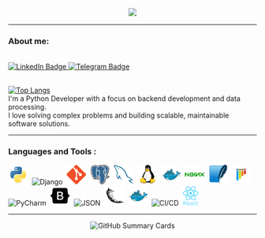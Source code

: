 <div id="header" align="center">
  <img src="https://media.giphy.com/media/DnLr7nYCVRFvO/giphy.gif" width="500"/>
</div>


---

### About me:

<img src="https://komarev.com/ghpvc/?username=4erdenko&style=flat-square&color=blue" alt=""/>
<div id="badges">
  <a href="https://www.linkedin.com/in/valentin-kharenko/">
    <img src="https://img.shields.io/badge/LinkedIn-blue?style=for-the-badge&logo=linkedin&logoColor=white" alt="LinkedIn Badge"/>
  </a>
  <a href="https://t.me/Landmesser_A">
    <img src="https://img.shields.io/badge/Telegram-white?style=for-the-badge&logo=telegram&logoColor=black" alt="Telegram Badge"/>
  </a>
</div>

<br>

[![Top Langs](https://github-readme-stats.vercel.app/api/top-langs/?username=4erdenko&layout=compact&theme=vision-friendly-dark)](https://github.com/anuraghazra/github-readme-stats)  
I'm a Python Developer with a focus on backend development and data processing.  
I love solving complex problems and building scalable, maintainable software solutions.

---

### Languages and Tools :

<div>
  <img src="https://github.com/devicons/devicon/blob/master/icons/python/python-original.svg" title="Python" alt="Python" width="40" height="40"/>&nbsp;
  <img src="https://www.svgrepo.com/show/353656/django.svg" title="Django" alt="Django" width="40" height="40"/>&nbsp;
  <img src="https://github.com/devicons/devicon/blob/master/icons/git/git-original.svg" title="Git" alt="Git" width="40" height="40"/>&nbsp;
  <img src="https://github.com/devicons/devicon/blob/master/icons/postgresql/postgresql-original.svg" title="PostgreSQL" alt="PostgreSQL" width="40" height="40"/>&nbsp;
  <img src="https://github.com/devicons/devicon/blob/master/icons/mysql/mysql-original.svg" title="MySQL" alt="MySQL" width="40" height="40"/>&nbsp;
  <img src="https://github.com/devicons/devicon/blob/master/icons/linux/linux-original.svg" title="Linux" alt="Linux" width="40" height="40"/>&nbsp;
  <img src="https://github.com/devicons/devicon/blob/master/icons/docker/docker-original.svg" title="Docker" alt="Docker" width="40" height="40"/>&nbsp;
  <img src="https://github.com/devicons/devicon/blob/master/icons/nginx/nginx-original.svg" title="Nginx" alt="Nginx" width="40" height="40"/>&nbsp;
  <img src="https://github.com/devicons/devicon/blob/master/icons/sqlite/sqlite-original.svg" title="SQLite" alt="SQLite" width="40" height="40"/>&nbsp;
  <img src="https://github.com/devicons/devicon/blob/master/icons/pytest/pytest-original.svg" title="pytest" alt="pytest" width="40" height="40"/>&nbsp;
  <img src="https://upload.wikimedia.org/wikipedia/commons/1/1d/PyCharm_Icon.svg" title="PyCharm" alt="PyCharm" width="40" height="40"/>&nbsp;
  <img src="https://github.com/devicons/devicon/blob/master/icons/bootstrap/bootstrap-plain.svg" title="Bootstrap" alt="Bootstrap" width="40" height="40"/>&nbsp;
  <img src="https://www.svgrepo.com/show/14508/json-file.svg" title="JSON" alt="JSON" width="40" height="40"/>&nbsp;
  <img src="https://github.com/devicons/devicon/blob/master/icons/flask/flask-original.svg" title="Flask" alt="Flask" width="40" height="40"/>&nbsp;
  <img src="https://github.com/devicons/devicon/blob/master/icons/docker/docker-original.svg" title="Docker Compose" alt="Docker Compose" width="40" height="40"/>&nbsp;
  <img src="https://www.mabl.com/hubfs/CICDBlog.png" title="CircleCI" alt="CI/CD" width="60" height="40"/>
  <img src="https://github.com/devicons/devicon/blob/master/icons/react/react-original-wordmark.svg" title="React" alt="React" width="40" height="40"/>&nbsp;
</div>  

---

<p align="center">
  <img src="http://github-profile-summary-cards.vercel.app/api/cards/profile-details?username=4erdenko&theme=vision_friendly_dark" alt="GitHub Summary Cards"/>
</p>


